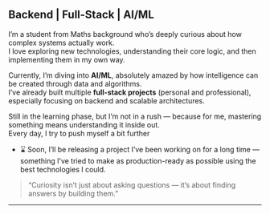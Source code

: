 ## Backend | Full-Stack | AI/ML

I’m a student from Maths background who’s deeply curious about how complex systems actually work.  
I love exploring new technologies, understanding their core logic, and then implementing them in my own way.  

Currently, I’m diving into **AI/ML**, absolutely amazed by how intelligence can be created through data and algorithms.  
I’ve already built multiple **full-stack projects** (personal and professional), especially focusing on backend and scalable architectures.

Still in the learning phase, but I’m not in a rush — because for me, mastering something means understanding it inside out.  
Every day, I try to push myself a bit further

* ⌛ Soon, I’ll be releasing a project I’ve been working on for a long time — something I’ve tried to make as production-ready as possible using the best technologies I could.



> “Curiosity isn’t just about asking questions — it’s about finding answers by building them.”

---
